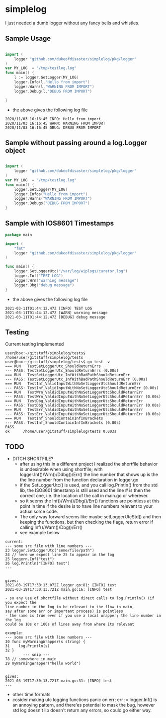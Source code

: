 # simplelog
I just needed a dumb logger without any fancy bells and whistles. 

## Sample Usage

```go

import (
	logger "github.com/dukeofdisaster/simplelog/pkg/logger"
)
var MY_LOG  = "/tmp/testlog.log"
func main() {
	l := logger.GetLogger(MY_LOG)
	logger.Info(l,"Hello from import")
	logger.Warn(l,"WARNING FROM IMPORT")
	logger.Debug(l,"DEBUG FROM IMPORT")

}
```

- the above gives the following log file

```
2020/11/03 16:16:45 INFO: Hello from import
2020/11/03 16:16:45 WARN: WARNING FROM IMPORT
2020/11/03 16:16:45 DBUG: DEBUG FROM IMPORT
```

## Sample without passing around a log.Logger object
```go

import (
	logger "github.com/dukeofdisaster/simplelog/pkg/logger"
)
var MY_LOG  = "/tmp/testlog.log"
func main() {
	logger.SetLogger(MY_LOG)
	logger.Infos("Hello from import")
	logger.Warns("WARNING FROM IMPORT")
	logger.Debugs("DEBUG FROM IMPORT")
}

```

## Sample with IOS8601 Timestamps
```go
package main

import (
	"fmt"
	logger "github.com/dukeofdisaster/simplelog/pkg/logger"
)

func main() {
	logger.SetLoggerUtc("/var/log/wiplogs/curator.log")
	logger.Inf("TEST LOG")
	logger.Wrn("warning message")
	logger.Dbg("debug message")
}
```
- the above gives the following log file
```
2021-03-11T01:44:12.47Z [INFO] TEST LOG
2021-03-11T01:44:12.47Z [WARN] warning message
2021-03-11T01:44:12.47Z [DEBUG] debug message
```

## Testing
Current testing implemented
```
user@box:~/gitstuff/simplelog/tests$
/home/user/gitstuff/simplelog/tests
user@box:~/gitstuff/simplelog/tests$ go test -v 
=== RUN   TestSetLoggerUtc_ShouldReturnErrs
--- PASS: TestSetLoggerUtc_ShouldReturnErrs (0.00s)
=== RUN   TestSetLoggerUtc_InfWithBadPathShouldReturnErr
--- PASS: TestSetLoggerUtc_InfWithBadPathShouldReturnErr (0.00s)
=== RUN   TestInf_ValidInputWithNoSetLoggerUtcShouldReturnErr
--- PASS: TestInf_ValidInputWithNoSetLoggerUtcShouldReturnErr (0.00s)
=== RUN   TestWrn_ValdidInputWithNoSetLoggerUtcShouldReturnErr
--- PASS: TestWrn_ValdidInputWithNoSetLoggerUtcShouldReturnErr (0.00s)
=== RUN   TestDbg_ValdidInputWithNoSetLoggerUtcShouldReturnErr
--- PASS: TestDbg_ValdidInputWithNoSetLoggerUtcShouldReturnErr (0.00s)
=== RUN   TestErr_ValdidInputWithNoSetLoggerUtcShouldReturnErr
--- PASS: TestErr_ValdidInputWithNoSetLoggerUtcShouldReturnErr (0.00s)
=== RUN   TestInf_ShouldContainInfInBrackets
--- PASS: TestInf_ShouldContainInfInBrackets (0.00s)
PASS
ok  	/home/user/gitstuff/simplelog/tests	0.003s
```

## TODO
- DITCH SHORTFILE?
    - after using this in a different project I realized the shortfile behavior
    is undesirable when using shortfile; with logger.Inf()/Wrn()/Ddbg()/Err()
    the line number that shows up is the the line number from the function
    declaration in logger.go
    - if the SetLoggerUtc() is used, and you call log.Println() from the
    std lib, the ISO8601 timestamp is still used and the line # is then
    the correct one, i.e. the location of the call in main.go or wherever.
    - so it seems the Inf()/Wrn()/Dbg()/Err() functions are pointless at this
    point in time if the desire is to have line numbers relevant to your
    actual sorce code. 
    - The only way forward seems like maybe setLoggerUtcStd() and then
    keeping the functions, but then checking the flags, return error if
    calling Inf()/Warn()/Dbg()/Err() 
    - see example below
```
current:
--- some src file with line numbers ---
23 logger.SetLoggerUtc("some/file/path")
24 // here we expect line 25 to appear in the log
25 loggern.Inf("test")
26 log.Println("[INFO] test")
---


gives:
2021-03-19T17:30:13.072Z logger.go:81: [INFO] test
2021-03-19T17:30:13.721Z main.go:16: [INFO] test
```

    - so any use of shortfile without direct calls to log.Println() (if you expect the
    line number in the log to be relevant to the flow in main, 
    say after some err or important process) is pointless
    - the same is true even if you use a local wrapper; the line number in the log
    could be 10s or 100s of lines away from where its relevant

```
example:
--- some src file with line numbers ---
30 func myWarningWrapper(s string) {
31    log.Println(s)
32 }
        --- snip ---
78 // somewhere in main
29 myWarningWrapper("hello world")


gives:
2021-03-19T17:30:13.721Z main.go:31: [INFO] test
---
```

- other time formats
- cosider making utc logging functions panic on err; err := logger.Inf() is an annoying pattern,
and there'es potential to mask the bug, however std log doesn't lib
doesn't return any errors, so could go either way.

